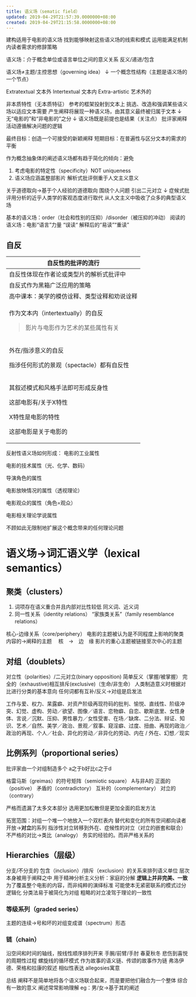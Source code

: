 ```yaml
---
title: 语义场（sematic field）
updated: 2019-04-29T21:57:39.0000000+08:00
created: 2019-04-29T21:15:58.0000000+08:00
---
```


建构适用于电影的语义场
找到能够映射这些语义场的线索和模式
运用能满足机制内读者需求的修辞策略

语义场：介于概念单位或语言单位之间的意义关系
反义/递进/包含

语义场≠主题/主控思想（governing idea）
↓
一个概念性结构（主题是语义场的一个节点）

Extratextual 文本外
Intertextual 文本内
Extra-artistic 艺术外的

非本质特性（无本质特征）
参考的框架投射到文本上
挑选、改造和强调某些语义场以适应文本需要
产生阐释将展现一种语义场，由其意义最终被归属于文本
↓
无“电影的”和“非电影的”之分
↓
语义场既是前提也是结果（关注点）
批评家阐释活动遵循解决问题的逻辑

最终目标：创造一个可接受的新颖阐释
短期目标：在普遍性与区分文本的需求的平衡

作为概念抽象体的阐述语义场都有趋于简化的倾向：避免
1.  考虑电影的特定性（specificity）NOT uniqueness
2.  语义场应涵盖整部影片
解析式批评侧重于人文主义意义

关乎道德取向→基于个人经验的道德取向
围绕个人问题
引出二元对立
↓
症候式批评用分析的近乎人类学的客观态度进行取代
从人文主义中吸收了众多的典型语义场

基本的语义场：order（社会和性别的压抑）/disorder（被压抑的冲动）
阅读的语义场：电影“语言”力量 “误读“ 解释后的“易读”“重读”

## 自反
<table>
<colgroup>
<col style="width: 100%" />
</colgroup>
<thead>
<tr class="header">
<th>自反性的批评的流行</th>
</tr>
</thead>
<tbody>
<tr class="odd">
<td>自反性体现在作者论或类型片的解析式批评中</td>
</tr>
<tr class="even">
<td>自反式作为黑箱广泛应用的策略</td>
</tr>
<tr class="odd">
<td>高中课本：美学的模仿诠释、类型诠释和劝说诠释</td>
</tr>
<tr class="even">
<td><p>作为文本内（intertextually）的自反</p>
<blockquote>
<p>影片与电影作为艺术的某些属性有关</p>
</blockquote></td>
</tr>
<tr class="odd">
<td><p>外在/指涉意义的自反</p>
<p>指涉任何形式的景观（spectacle）都有自反性</p></td>
</tr>
<tr class="even">
<td><p>其叙述模式和风格手法即可形成反身性</p>
<p>这部电影有/关于X特性</p>
<p>X特性是电影的特性</p>
<p>这部电影是关于电影的</p></td>
</tr>
</tbody>
</table>
反射性语义场如何形成：
电影的工业属性

电影的技术属性（光、化学、数码）

导演角色的属性

电影放映情况的属性（透视理论）

电影观众的属性（角色=观众）

电影相关理论学说属性

不顾如此无限制地扩展这个概念带来的任何理论问题

# 语义场→词汇语义学（lexical semantics）
## 聚类（clusters）
1.  词项存在语义重合并且内部对比性较低
同义词、近义词
2.  同一性关系（identity relations）
“家族类关系”（family resemblance relations）

核心-边缘关系（core/periphery）
电影的主题被认为是不同程度上影响的聚类
内容的→阐释的主题
　核　→　边　缘
影片的重心主题被链接至次中心的主题
## 
## 对组（doublets）
对立性（polarities）/二元对立(binary opposition)
简单反义（掌握/被掌握）
完全的（exhaustive)相互排斥(exclusive)（生命/非生命）
人类制造意义时根据对比进行分类的基本意向
任何词都有互补/反义→对组是启发法

工作与爱、权力、杲露癖、对资产阶级再现符码的批判、愉悦、直线性、阶级冲突、幻觉、虚构、劳动／欲望、图像／语言、恋物癖、自恋、歇斯底里、女性身体、言说／沉默、压抑、男性暴力／女性受害、在场／缺席、二分法、辩证、知识、艺术／自然、美学／政治、景观／叙事、窥淫癖、过度、扭曲、再现的政治／政治的再现、个人／社会、异化的劳动／非异化的劳动、内在 / 外在、幻想／现实

## 比例系列（proportional series）
批评家由一个对组制造多个
a之于b好比c之于d

格雷马斯（greimas）的符号矩阵（semiotic square）
A与非A的
正面的（positive）
矛盾的（contradictory）
互补的（complementary）
对立的（contrary）

严格而遗漏了太多文本部分
选用更加松散但是更加全面的启发方法

拓宽范围：对组一个堆一个地放入一个双栏表内
替代和变化的所有空间都向读者开放→**对立**的系列
指涉性对立转移到外在、症候性的对立（对立的嵌套和联合）
不严格的对比→类比（analogy）
务实的经验的。而非严格关系的

## Hierarchies（层级）
分支/不分支的
包含（inclusion）/排斥（exclusion）的关系来排列语义单位
层次本身被用于阐释之中
用于精神分析主义分析：家庭的分解
**逻辑上并非完美、一致**
为了覆盖整个电影的内容，而非纯粹的演绎标准
可能使本无紧密联系的模式过分逻辑化
分类法易于被简化为对组
粗略的对立凌驾于理论的一致性
### 等级系列（graded series）
主题的连续→号和坏的对组变成谱（spectrum）形态
### 链（chain）
沿空间和时间的轴线，按线性顺序排列开来
手腕/前臂/手肘 春夏秋冬
悲伤到喜悦的周期性过程
螺旋线的循环模式
作为故事的语义链、传颂的故事作为链
弗洛伊德、荣格和拉康的叙述
相似性表达 allegosies寓意

总结
阐释不是简单地将各个语义场联合起来，而是要把他们融合为一个整体
综合有一致的意义
阐述常常影响理解
eg：男/女→基于其的阐述
